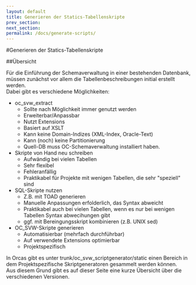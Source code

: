 ```yaml
---
layout: default
title: Generieren der Statics-Tabellenskripte
prev_section:
next_section:
permalink: /docs/generate-scripts/
---
```


#Generieren der Statics-Tabellenskripte

##Übersicht

Für die Einführung der Schemaverwaltung in einer bestehenden Datenbank, müssen zunächst vor allem die Tabellenbeschreibungen initial erstellt werden.
<br/>Dabei gibt es verschiedene Möglichkeiten:
- oc_svw_extract
  - Sollte nach Möglichkeit immer genutzt werden
  - Erweiterbar/Anpassbar
  - Nutzt Extensions
  - Basiert auf XSLT
  - Kann keine Domain-Indizes (XML-Index, Oracle-Text)
  - Kann (noch) keine Partitionierung
  - Quell-DB muss OC-Schemaverwaltung installiert haben.
- Skripte von Hand neu schreiben
  - Aufwändig bei vielen Tabellen
  - Sehr flexibel
  - Fehleranfällig
  - Praktikabel für Projekte mit wenigen Tabellen, die sehr "speziell" sind
- SQL-Skripte nutzen
  - Z.B. mit TOAD generieren
  - Manuelle Anpassungen erfolderlich, das Syntax abweicht
  - Praktikabel auch bei vielen Tabellen, wenn es nur bei wenigen Tabellen Syntax abwecihungen gibt
  - ggf. mit Bereingungsskript kombinieren (z.B. UNIX sed)
- OC_SVW-Skripte generieren
  - Automatisierbar (mehrfach durchführbar)
  - Auf verwendete Extensions optimierbar
  - Projektspezifisch

In Orcas gibt es unter trunk/oc_svw_scriptgenerator/static einen Bereich in dem Projektspezifische Skriptgeneratoren gesammelt werden können.
<br/>Aus diesem Grund gibt es auf dieser Seite eine kurze Übersicht über die verschiedenen Versionen.
